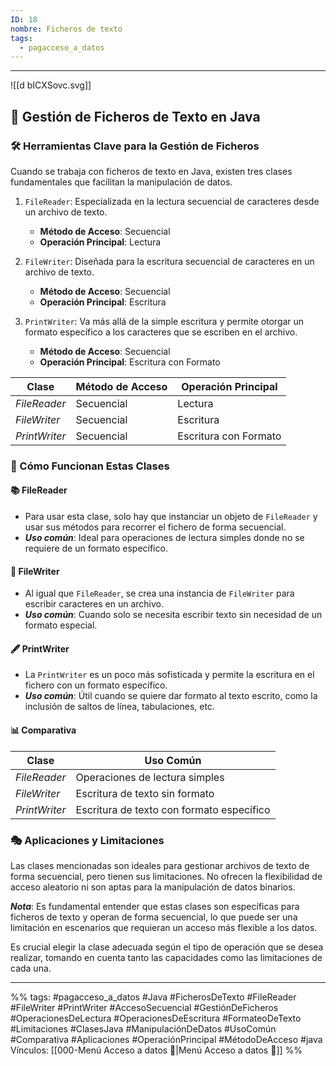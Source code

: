 ```yaml
---
ID: 18
nombre: Ficheros de texto
tags:
  - pagacceso_a_datos
---
```

___
![[d bICXSovc.svg]]
## 📑 Gestión de Ficheros de Texto en Java

### 🛠️ Herramientas Clave para la Gestión de Ficheros

Cuando se trabaja con ficheros de texto en Java, existen tres clases fundamentales que facilitan la manipulación de datos.

1. `FileReader`: Especializada en la lectura secuencial de caracteres desde un archivo de texto.
    - **Método de Acceso**: Secuencial
    - **Operación Principal**: Lectura

2. `FileWriter`: Diseñada para la escritura secuencial de caracteres en un archivo de texto.
    - **Método de Acceso**: Secuencial
    - **Operación Principal**: Escritura

3. `PrintWriter`: Va más allá de la simple escritura y permite otorgar un formato específico a los caracteres que se escriben en el archivo.
    - **Método de Acceso**: Secuencial
    - **Operación Principal**: Escritura con Formato

| Clase        | Método de Acceso | Operación Principal  |
|--------------|------------------|----------------------|
| *FileReader*  | Secuencial       | Lectura              |
| *FileWriter*  | Secuencial       | Escritura            |
| *PrintWriter* | Secuencial       | Escritura con Formato|

### 📖 Cómo Funcionan Estas Clases

#### 📚 FileReader
- Para usar esta clase, solo hay que instanciar un objeto de ``FileReader`` y usar sus métodos para recorrer el fichero de forma secuencial.
- ***Uso común***: Ideal para operaciones de lectura simples donde no se requiere de un formato específico.

#### 📝 FileWriter
- Al igual que ``FileReader``, se crea una instancia de ``FileWriter`` para escribir caracteres en un archivo.
- ***Uso común***: Cuando solo se necesita escribir texto sin necesidad de un formato especial.

#### 🖋️ PrintWriter
- La ``PrintWriter`` es un poco más sofisticada y permite la escritura en el fichero con un formato específico.
- ***Uso común***: Útil cuando se quiere dar formato al texto escrito, como la inclusión de saltos de línea, tabulaciones, etc.

#### 📊 Comparativa

| Clase        | Uso Común                                        |
|--------------|---------------------------------------------------|
| *FileReader*  | Operaciones de lectura simples                    |
| *FileWriter*  | Escritura de texto sin formato                    |
| *PrintWriter* | Escritura de texto con formato específico         |

### 🎭 Aplicaciones y Limitaciones

Las clases mencionadas son ideales para gestionar archivos de texto de forma secuencial, pero tienen sus limitaciones. No ofrecen la flexibilidad de acceso aleatorio ni son aptas para la manipulación de datos binarios.

***Nota***: Es fundamental entender que estas clases son específicas para ficheros de texto y operan de forma secuencial, lo que puede ser una limitación en escenarios que requieran un acceso más flexible a los datos.

Es crucial elegir la clase adecuada según el tipo de operación que se desea realizar, tomando en cuenta tanto las capacidades como las limitaciones de cada una.

___
%%
tags: #pagacceso_a_datos   #Java #FicherosDeTexto #FileReader #FileWriter #PrintWriter #AccesoSecuencial #GestiónDeFicheros #OperacionesDeLectura #OperacionesDeEscritura #FormateoDeTexto #Limitaciones #ClasesJava #ManipulaciónDeDatos #UsoComún #Comparativa #Aplicaciones #OperaciónPrincipal #MétodoDeAcceso #java
Vínculos:  [[000-Menú Acceso a datos 📃|Menú Acceso a datos 📃]]
%%